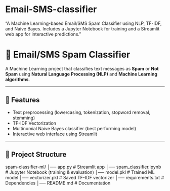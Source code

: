 # Email-SMS-classifier
“A Machine Learning-based Email/SMS Spam Classifier using NLP, TF-IDF, and Naive Bayes. Includes a Jupyter Notebook for training and a Streamlit web app for interactive predictions.”

# 📩 Email/SMS Spam Classifier  

A Machine Learning project that classifies text messages as **Spam** or **Not Spam** using **Natural Language Processing (NLP)** and **Machine Learning algorithms**.  

---

## 🚀 Features
- Text preprocessing (lowercasing, tokenization, stopword removal, stemming)  
- TF-IDF Vectorization  
- Multinomial Naive Bayes classifier (best performing model)  
- Interactive web interface using Streamlit  

---

## 📂 Project Structure
spam-classifier-ml/
│── app.py                     # Streamlit app
│── spam_classifier.ipynb      # Jupyter Notebook (training & evaluation)
│── model.pkl                  # Trained ML model
│── vectorizer.pkl             # Saved TF-IDF vectorizer
│── requirements.txt           # Dependencies
│── README.md                  # Documentation

